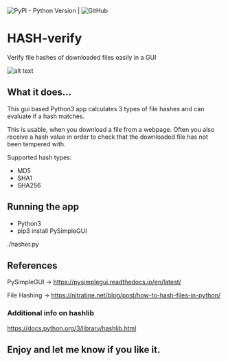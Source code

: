 ![PyPI - Python Version](https://img.shields.io/pypi/pyversions/3?style=for-the-badge) | ![GitHub](https://img.shields.io/github/license/CRPrinzler/HASH-verify?style=for-the-badge)

# HASH-verify
Verify file hashes of downloaded files easily in a GUI

![alt text](https://user-images.githubusercontent.com/11914696/139138144-72e78738-2906-46af-bb4a-f25265193dc0.png)

## What it does...
This gui based Python3 app calculates 3 types of file hashes and can evaluate if a hash matches.

This is usable, when you download a file from a webpage. Often you also receive a hash value in order to check that the downloaded file has not been tempered with.

Supported hash types:

* MD5
* SHA1
* SHA256

## Running the app
* Python3
* pip3 install PySimpleGUI

./hasher.py

## References

PySimpleGUI -> https://pysimplegui.readthedocs.io/en/latest/

File Hashing -> https://nitratine.net/blog/post/how-to-hash-files-in-python/

### Additional info on hashlib

https://docs.python.org/3/library/hashlib.html

## Enjoy and let me know if you like it.

